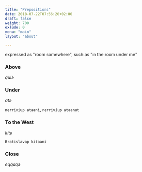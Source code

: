 ```yaml
---
title: "Prepositions"
date: 2018-07-22T07:56:20+02:00
draft: false
weight: 700 
exlude: 0
menu: "main"
layout: "about"

---
```


expressed as "room somewhere", such as "in the room under me"

### Above

*qulǝ*

### Under

*atǝ*

`nerriviup ataani`,
`nerriviup ataanut`

### To the West

*kitǝ*

`Bratislavap kitaani`

### Close

*eqqaqǝ*

